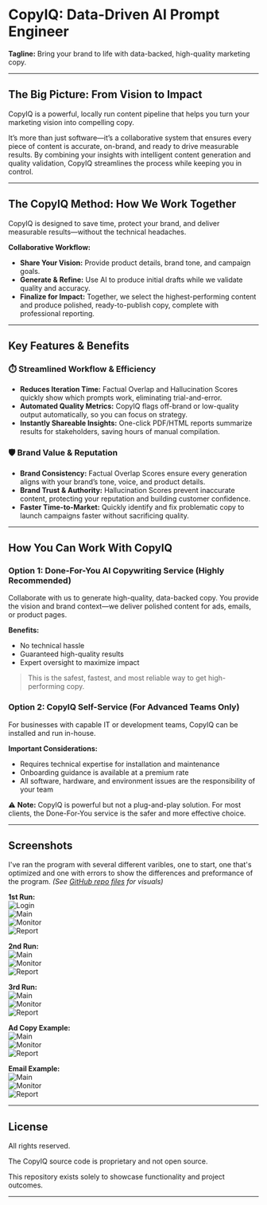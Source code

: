 # CopyIQ: Data-Driven AI Prompt Engineer 
**Tagline:** Bring your brand to life with data-backed, high-quality marketing copy.

---

## The Big Picture: From Vision to Impact
CopyIQ is a powerful, locally run content pipeline that helps you turn your marketing vision into compelling copy.

It’s more than just software—it’s a collaborative system that ensures every piece of content is accurate, on-brand, and ready to drive measurable results. By combining your insights with intelligent content generation and quality validation, CopyIQ streamlines the process while keeping you in control.

---

## The CopyIQ Method: How We Work Together
CopyIQ is designed to save time, protect your brand, and deliver measurable results—without the technical headaches.

**Collaborative Workflow:**  
- **Share Your Vision:** Provide product details, brand tone, and campaign goals.  
- **Generate & Refine:** Use AI to produce initial drafts while we validate quality and accuracy.  
- **Finalize for Impact:** Together, we select the highest-performing content and produce polished, ready-to-publish copy, complete with professional reporting.

---

## Key Features & Benefits

### ⏱️ Streamlined Workflow & Efficiency
- **Reduces Iteration Time:** Factual Overlap and Hallucination Scores quickly show which prompts work, eliminating trial-and-error.  
- **Automated Quality Metrics:** CopyIQ flags off-brand or low-quality output automatically, so you can focus on strategy.  
- **Instantly Shareable Insights:** One-click PDF/HTML reports summarize results for stakeholders, saving hours of manual compilation.

### 🛡️ Brand Value & Reputation
- **Brand Consistency:** Factual Overlap Scores ensure every generation aligns with your brand’s tone, voice, and product details.  
- **Brand Trust & Authority:** Hallucination Scores prevent inaccurate content, protecting your reputation and building customer confidence.  
- **Faster Time-to-Market:** Quickly identify and fix problematic copy to launch campaigns faster without sacrificing quality.

---

## How You Can Work With CopyIQ

### Option 1: Done-For-You AI Copywriting Service (Highly Recommended)
Collaborate with us to generate high-quality, data-backed copy. You provide the vision and brand context—we deliver polished content for ads, emails, or product pages.

**Benefits:**  
- No technical hassle  
- Guaranteed high-quality results  
- Expert oversight to maximize impact  

> This is the safest, fastest, and most reliable way to get high-performing copy.

### Option 2: CopyIQ Self-Service (For Advanced Teams Only)
For businesses with capable IT or development teams, CopyIQ can be installed and run in-house.

**Important Considerations:**  
- Requires technical expertise for installation and maintenance  
- Onboarding guidance is available at a premium rate  
- All software, hardware, and environment issues are the responsibility of your team  

⚠️ **Note:** CopyIQ is powerful but not a plug-and-play solution. For most clients, the Done-For-You service is the safer and more effective choice.

---

## Screenshots
I've ran the program with several different varibles, one to start, one that's optimized and one with errors to show the differences and preformance of the program.
*(See [GitHub repo files](https://github.com/Todd2112/My-Portfolio/tree/master/CopyIq) for visuals)*

**1st Run:**  
![Login](https://github.com/Todd2112/My-Portfolio/blob/master/CopyIq/1st_run_log-in.png)  
![Main](https://github.com/Todd2112/My-Portfolio/blob/master/CopyIq/1st_run_main.png)  
![Monitor](https://github.com/Todd2112/My-Portfolio/blob/master/CopyIq/1st_run_monitor.png)  
![Report](https://github.com/Todd2112/My-Portfolio/blob/master/CopyIq/1st_run_report.png)

**2nd Run:**  
![Main](https://github.com/Todd2112/My-Portfolio/blob/master/CopyIq/2nd_run_main.png)  
![Monitor](https://github.com/Todd2112/My-Portfolio/blob/master/CopyIq/2nd_run_monitor.png)  
![Report](https://github.com/Todd2112/My-Portfolio/blob/master/CopyIq/2nd_run_report.png)

**3rd Run:**  
![Main](https://github.com/Todd2112/My-Portfolio/blob/master/CopyIq/3rd_run_main.png)  
![Monitor](https://github.com/Todd2112/My-Portfolio/blob/master/CopyIq/3rd_run_monitor.png)  
![Report](https://github.com/Todd2112/My-Portfolio/blob/master/CopyIq/3rd_run_report.png)

**Ad Copy Example:**  
![Main](https://github.com/Todd2112/My-Portfolio/blob/master/CopyIq/ad_copy_main.png)  
![Monitor](https://github.com/Todd2112/My-Portfolio/blob/master/CopyIq/ad_copy_monitor.png)  
![Report](https://github.com/Todd2112/My-Portfolio/blob/master/CopyIq/ad_copy_report.png)

**Email Example:**  
![Main](https://github.com/Todd2112/My-Portfolio/blob/master/CopyIq/email_main.png)  
![Monitor](https://github.com/Todd2112/My-Portfolio/blob/master/CopyIq/email_monitor.png)  
![Report](https://github.com/Todd2112/My-Portfolio/blob/master/CopyIq/email_report.png)

---

## License
All rights reserved.

The CopyIQ source code is proprietary and not open source.

This repository exists solely to showcase functionality and project outcomes.

---
